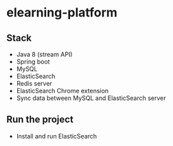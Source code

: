 # elearning-platform

## Stack 
+ Java 8 (stream API)
+ Spring boot
+ MySQL 
+ ElasticSearch 
+ Redis server  
+ ElasticSearch Chrome extension 
+ Sync data between MySQL and ElasticSearch server 

## Run the project 
+ Install and run ElasticSearch 
